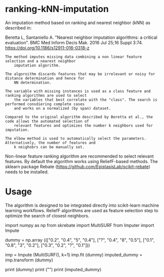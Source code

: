 # ranking-kNN-imputation
An imputation method based on ranking and nearest neighbor (kNN) as described in:
    
Beretta L, Santaniello A. "Nearest neighbor imputation algorithms: a critical evaluation". BMC Med Inform Decis Mak. 2016 Jul 25;16 Suppl 3:74. https://doi.org/10.1186/s12911-016-0318-z


    The method imputes missing data combining a non linear feature selection and a nearest neighbor 
        imputation algorithm.

    The algoroithm discards features that may be irrelevant or noisy for distance determination and hence for 
        NN determination.

    The variable with missing instances is used as a class feature and ranking algorithms are used to select 
        the variables that best correlate with the "class". The search is performed consdiering complete cases 
        and works on a normalized (by span) dataset.

    Compared to the original algorithm described by Beretta et al., the code allows the automated selection of 
        relevant features and optimizes the number k neighbors used for imputation.

    The elbow method is used to automatically select the parameters. Alternatively, the number of features and 
        k neighobrs can be manually set.
        
        
Non-linear feature ranking algorithm are recommended to select relevant features.
By default the algorithm works using ReliefF-based methods.
The sklearn package Rebate (https://github.com/EpistasisLab/scikit-rebate) needs to be installed.


# Usage
The algorithm is designed to be integrated directly into scikit-learn machine learning workflows. ReliefF algorithms are used as feature selection step to optimize the search of closest neighbors.


import numpy as np
from skrebate import MultiSURF
from Imputer import Impute

dummy = np.array ((["0.2", "0.4", "5", "0.4"],
                    ["?", "0.4", "8", "0.5"],
                    ["0.1", "0.8", "3", "0.2"],
                    ["0.3", "0.2", "?", "0.1"]))

imp = Impute (MultiSURF(), k=1)
imp.fit (dummy)
imputed_dummy = imp.transform (dummy)

print (dummy)
print ("")
print (imputed_dummy)


    
